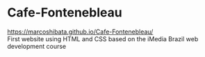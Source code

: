 # Cafe-Fontenebleau
 
https://marcoshibata.github.io/Cafe-Fontenebleau/
<br>First website using HTML and CSS
based on the iMedia Brazil web development course
